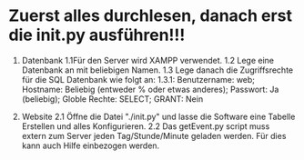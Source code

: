 
# Zuerst alles durchlesen, danach erst die init.py ausführen!!!

1. Datenbank
    1.1Für den Server wird XAMPP verwendet.
    1.2 Lege eine Datenbank an mit beliebigen Namen.
    1.3 Lege danach die Zugriffsrechte für die SQL Datenbank wie folgt an:
        1.3.1: Benutzername: web;  Hostname: Beliebig (entweder % oder etwas anderes); Passwort: Ja (beliebig); Globle Rechte: SELECT; GRANT: Nein

2. Website
    2.1 Öffne die Datei "./init.py" und lasse die Software eine Tabelle Erstellen und alles Konfigurieren.
    2.2 Das getEvent.py script muss extern zum Server jeden Tag/Stunde/Minute geladen werden. Für dies kann auch Hilfe einbezogen werden.
